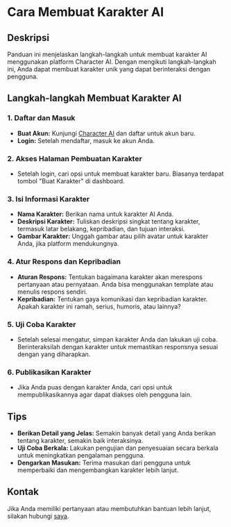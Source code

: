 # Cara Membuat Karakter AI

## Deskripsi
Panduan ini menjelaskan langkah-langkah untuk membuat karakter AI menggunakan platform Character AI. Dengan mengikuti langkah-langkah ini, Anda dapat membuat karakter unik yang dapat berinteraksi dengan pengguna.

## Langkah-langkah Membuat Karakter AI

### 1. Daftar dan Masuk
- **Buat Akun:** Kunjungi [Character AI](https://character.ai) dan daftar untuk akun baru.
- **Login:** Setelah mendaftar, masuk ke akun Anda.

### 2. Akses Halaman Pembuatan Karakter
- Setelah login, cari opsi untuk membuat karakter baru. Biasanya terdapat tombol "Buat Karakter" di dashboard.

### 3. Isi Informasi Karakter
- **Nama Karakter:** Berikan nama untuk karakter AI Anda.
- **Deskripsi Karakter:** Tuliskan deskripsi singkat tentang karakter, termasuk latar belakang, kepribadian, dan tujuan interaksi.
- **Gambar Karakter:** Unggah gambar atau pilih avatar untuk karakter Anda, jika platform mendukungnya.

### 4. Atur Respons dan Kepribadian
- **Aturan Respons:** Tentukan bagaimana karakter akan merespons pertanyaan atau pernyataan. Anda bisa menggunakan template atau menulis respons sendiri.
- **Kepribadian:** Tentukan gaya komunikasi dan kepribadian karakter. Apakah karakter ini ramah, serius, humoris, atau lainnya?

### 5. Uji Coba Karakter
- Setelah selesai mengatur, simpan karakter Anda dan lakukan uji coba. Berinteraksilah dengan karakter untuk memastikan responsnya sesuai dengan yang diharapkan.

### 6. Publikasikan Karakter
- Jika Anda puas dengan karakter Anda, cari opsi untuk mempublikasikannya agar dapat diakses oleh pengguna lain.

## Tips
- **Berikan Detail yang Jelas:** Semakin banyak detail yang Anda berikan tentang karakter, semakin baik interaksinya.
- **Uji Coba Berkala:** Lakukan pengujian dan penyesuaian secara berkala untuk meningkatkan pengalaman pengguna.
- **Dengarkan Masukan:** Terima masukan dari pengguna untuk memperbaiki dan mengembangkan karakter lebih lanjut.

## Kontak
Jika Anda memiliki pertanyaan atau membutuhkan bantuan lebih lanjut, silakan hubungi [saya](https://github.com/lamberthrumpaidus).
